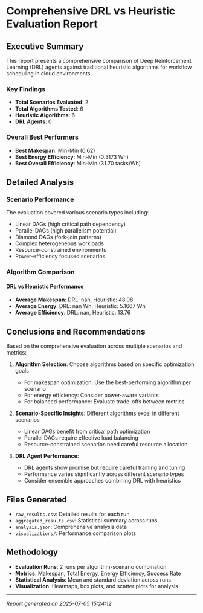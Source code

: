 
# Comprehensive DRL vs Heuristic Evaluation Report

## Executive Summary

This report presents a comprehensive comparison of Deep Reinforcement Learning (DRL) agents
against traditional heuristic algorithms for workflow scheduling in cloud environments.

### Key Findings

- **Total Scenarios Evaluated**: 2
- **Total Algorithms Tested**: 6
- **Heuristic Algorithms**: 6
- **DRL Agents**: 0

### Overall Best Performers

- **Best Makespan**: Min-Min 
  (0.62)
- **Best Energy Efficiency**: Min-Min 
  (0.3173 Wh)
- **Best Overall Efficiency**: Min-Min 
  (31.70 tasks/Wh)

## Detailed Analysis

### Scenario Performance

The evaluation covered various scenario types including:
- Linear DAGs (high critical path dependency)
- Parallel DAGs (high parallelism potential)
- Diamond DAGs (fork-join patterns)
- Complex heterogeneous workloads
- Resource-constrained environments
- Power-efficiency focused scenarios

### Algorithm Comparison

#### DRL vs Heuristic Performance

- **Average Makespan**: DRL: nan, Heuristic: 48.08
- **Average Energy**: DRL: nan Wh, Heuristic: 5.1667 Wh
- **Average Efficiency**: DRL: nan, Heuristic: 13.76


## Conclusions and Recommendations

Based on the comprehensive evaluation across multiple scenarios and metrics:

1. **Algorithm Selection**: Choose algorithms based on specific optimization goals
   - For makespan optimization: Use the best-performing algorithm per scenario
   - For energy efficiency: Consider power-aware variants
   - For balanced performance: Evaluate trade-offs between metrics

2. **Scenario-Specific Insights**: Different algorithms excel in different scenarios
   - Linear DAGs benefit from critical path optimization
   - Parallel DAGs require effective load balancing
   - Resource-constrained scenarios need careful resource allocation

3. **DRL Agent Performance**: 
   - DRL agents show promise but require careful training and tuning
   - Performance varies significantly across different scenario types
   - Consider ensemble approaches combining DRL with heuristics

## Files Generated

- `raw_results.csv`: Detailed results for each run
- `aggregated_results.csv`: Statistical summary across runs
- `analysis.json`: Comprehensive analysis data
- `visualizations/`: Performance comparison plots

## Methodology

- **Evaluation Runs**: 2 runs per algorithm-scenario combination
- **Metrics**: Makespan, Total Energy, Energy Efficiency, Success Rate
- **Statistical Analysis**: Mean and standard deviation across runs
- **Visualization**: Heatmaps, box plots, and scatter plots for analysis

---

*Report generated on 2025-07-05 15:24:12*
